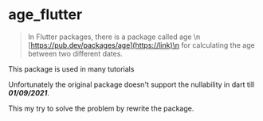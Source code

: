 # age_flutter

> In Flutter packages, there is a package called age \n
[https://pub.dev/packages/age](https://link)\n
for calculating the age between two different dates.

This package is used in many tutorials 

Unfortunately the original package doesn't support the nullability in dart till 
***01/09/2021***.

This my try to solve the problem by rewrite the package.

